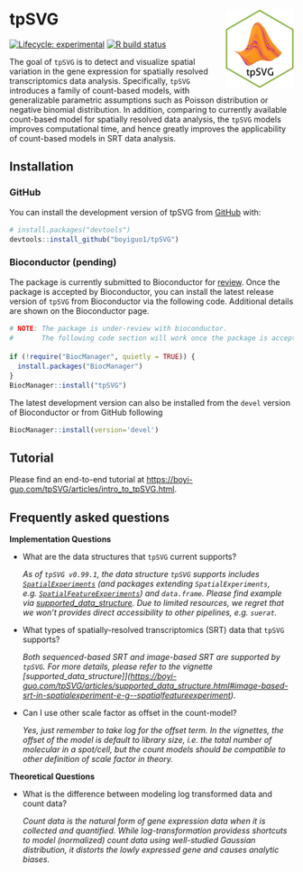 
<!-- README.md is generated from README.Rmd. Please edit that file -->

# tpSVG <img src="logo.png" align="right" height="139" alt="" />

<!-- badges: start -->

[![Lifecycle:
experimental](https://img.shields.io/badge/lifecycle-experimental-orange.svg)](https://lifecycle.r-lib.org/articles/stages.html#experimental)
[![R build
status](https://github.com/boyiguo1/tpSVG/workflows/R-CMD-check-bioc/badge.svg)](https://github.com/boyiguo1/tpSVG/actions)
<!-- badges: end -->

The goal of `tpSVG` is to detect and visualize spatial variation in the
gene expression for spatially resolved transcriptomics data analysis.
Specifically, `tpSVG` introduces a family of count-based models, with
generalizable parametric assumptions such as Poisson distribution or
negative binomial distribution. In addition, comparing to currently
available count-based model for spatially resolved data analysis, the
`tpSVG` models improves computational time, and hence greatly improves
the applicability of count-based models in SRT data analysis.

## Installation

### GitHub

You can install the development version of tpSVG from
[GitHub](https://github.com/boyiguo1/tpSVG) with:

``` r
# install.packages("devtools")
devtools::install_github("boyiguo1/tpSVG")
```

### Bioconductor (pending)

The package is currently submitted to Bioconductor for
[review](https://github.com/Bioconductor/Contributions/issues/3264).
Once the package is accepted by Bioconductor, you can install the latest
release version of `tpSVG` from Bioconductor via the following code.
Additional details are shown on the Bioconductor page.

``` r
# NOTE: The package is under-review with bioconductor.
#       The following code section will work once the package is accepted.

if (!require("BiocManager", quietly = TRUE)) {
  install.packages("BiocManager")
}
BiocManager::install("tpSVG")
```

The latest development version can also be installed from the `devel`
version of Bioconductor or from GitHub following

``` r
BiocManager::install(version='devel')
```

## Tutorial

Please find an end-to-end tutorial at
<https://boyi-guo.com/tpSVG/articles/intro_to_tpSVG.html>.

## Frequently asked questions

**Implementation Questions**

- What are the data structures that `tpSVG` current supports?

  *As of `tpSVG v0.99.1`, the data structure `tpSVG` supports includes
  [`SpatialExperiments`](https://bioconductor.org/packages/release/bioc/html/SpatialFeatureExperiment.html)
  (and packages extending `SpatialExperiments`,
  e.g. [`SpatialFeatureExperiments`](https://bioconductor.org/packages/release/bioc/html/SpatialFeatureExperiment.html))
  and `data.frame`. Please find example via
  [supported_data_structure](https://boyi-guo.com/escheR/articles/supported_data_structure.html).
  Due to limited resources, we regret that we won’t provides direct
  accessibility to other pipelines, e.g. `suerat`.*

- What types of spatially-resolved transcriptomics (SRT) data that
  `tpSVG` supports?

  *Both sequenced-based SRT and image-based SRT are supported by
  `tpSVG`. For more details, please refer to the vignette
  \[supported_data_structure\]\](<https://boyi-guo.com/tpSVG/articles/supported_data_structure.html#image-based-srt-in-spatialexperiment-e-g--spatialfeatureexperiment>).*

- Can I use other scale factor as offset in the count-model?

  *Yes, just remember to take log for the offset term. In the vignettes,
  the offset of the model is default to library size, i.e. the total
  number of molecular in a spot/cell, but the count models should be
  compatible to other definition of scale factor in theory.*

**Theoretical Questions**

- What is the difference between modeling log transformed data and count
  data?

  *Count data is the natural form of gene expression data when it is
  collected and quantified. While log-transformation providess shortcuts
  to model (normalized) count data using well-studied Gaussian
  distribution, it distorts the lowly expressed gene and causes analytic
  biases.*
